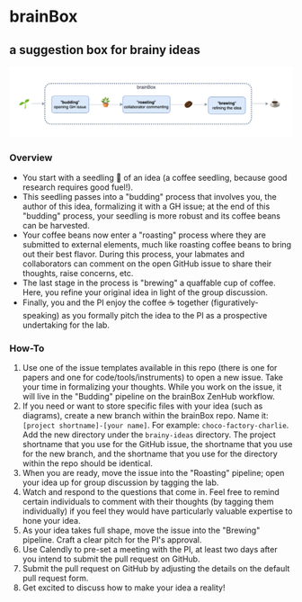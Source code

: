 # brainBox
## a suggestion box for brainy ideas

![brainBox-diagram](https://github.com/NDCLab/brainBox/blob/main/brainBox-diagram.png)

### Overview
* You start with a seedling :seedling: of an idea (a coffee seedling, because good research requires good fuel!).
* This seedling passes into a "budding" process that involves you, the author of this idea, formalizing it with a GH issue; at the end of this "budding" process, your seedling is more robust and its coffee beans can be harvested.
* Your coffee beans now enter a "roasting" process where they are submitted to external elements, much like roasting coffee beans to bring out their best flavor. During this process, your labmates and collaborators can comment on the open GitHub issue to share their thoughts, raise concerns, etc.
* The last stage in the process is "brewing" a quaffable cup of coffee. Here, you refine your original idea in light of the group discussion.
* Finally, you and the PI enjoy the coffee :coffee: together (figuratively-speaking) as you formally pitch the idea to the PI as a prospective undertaking for the lab.

### How-To
1. Use one of the issue templates available in this repo (there is one for papers and one for code/tools/instruments) to open a new issue. Take your time in formalizing your thoughts. While you work on the issue, it will live in the "Budding" pipeline on the brainBox ZenHub workflow.
2. If you need or want to store specific files with your idea (such as diagrams), create a new branch within the brainBox repo. Name it: `[project shortname]-[your name]`. For example: `choco-factory-charlie`. Add the new directory under the `brainy-ideas` directory. The project shortname that you use for the GitHub issue, the shortname that you use for the new branch, and the shortname that you use for the directory within the repo should be identical.
3. When you are ready, move the issue into the "Roasting" pipeline; open your idea up for group discussion by tagging the lab.
4. Watch and respond to the questions that come in. Feel free to remind certain individuals to comment with their thoughts (by tagging them individually) if you feel they would have particularly valuable expertise to hone your idea.
5. As your idea takes full shape, move the issue into the "Brewing" pipeline. Craft a clear pitch for the PI's approval.
6. Use Calendly to pre-set a meeting with the PI, at least two days after you intend to submit the pull request on GitHub.
7. Submit the pull request on GitHub by adjusting the details on the default pull request form.
8. Get excited to discuss how to make your idea a reality!
